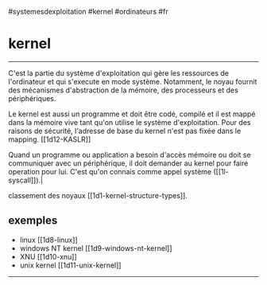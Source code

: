 #systemesdexploitation #kernel #ordinateurs #fr 
# kernel
---
C'est la partie du système d'exploitation qui gère les ressources de l'ordinateur et qui s'execute en mode système. Notamment, le noyau fournit des mécanismes d'abstraction de la mémoire, des processeurs et des périphériques. 

Le kernel est aussi un programme et doit être codé, compilé et il est mappé dans la mémoire vive tant qu'on utilise le système d'exploitation. Pour des raisons de sécurité, l'adresse de base du kernel n'est pas fixée dans le mapping. [[1d12-KASLR]]

Quand un programme ou application a besoin d'accès mémoire ou doit se communiquer avec un périphérique, il doit demander au kernel pour faire operation pour lui. C'est qu'on connais comme appel système ([[1l-syscall]]).|

classement des noyaux [[1d1-kernel-structure-types]].
## exemples
+ linux [[1d8-linux]]
+ windows NT kernel [[1d9-windows-nt-kernel]]
+ XNU [[1d10-xnu]]
+ unix kernel [[1d11-unix-kernel]]


---
